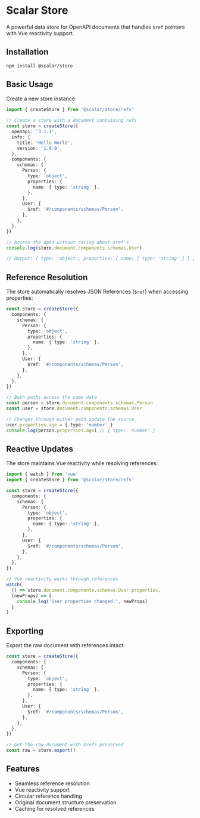 # Scalar Store

A powerful data store for OpenAPI documents that handles `$ref` pointers with Vue reactivity support.

## Installation

```bash
npm install @scalar/store
```

## Basic Usage

Create a new store instance:

```ts
import { createStore } from '@scalar/store/refs'

// Create a store with a document containing refs
const store = createStore({
  openapi: '3.1.1',
  info: {
    title: 'Hello World',
    version: '1.0.0',
  },
  components: {
    schemas: {
      Person: {
        type: 'object',
        properties: {
          name: { type: 'string' },
        },
      },
      User: {
        $ref: '#/components/schemas/Person',
      },
    },
  },
})

// Access the data without caring about $ref's
console.log(store.document.components.schemas.User)

// Output: { type: 'object', properties: { name: { type: 'string' } } }
```

## Reference Resolution

The store automatically resolves JSON References (`$ref`) when accessing properties:

```ts
const store = createStore({
  components: {
    schemas: {
      Person: {
        type: 'object',
        properties: {
          name: { type: 'string' },
        },
      },
      User: {
        $ref: '#/components/schemas/Person',
      },
    },
  },
})

// Both paths access the same data
const person = store.document.components.schemas.Person
const user = store.document.components.schemas.User

// Changes through either path update the source
user.properties.age = { type: 'number' }
console.log(person.properties.age) // { type: 'number' }
```

## Reactive Updates

The store maintains Vue reactivity while resolving references:

```ts
import { watch } from 'vue'
import { createStore } from '@scalar/store/refs'

const store = createStore({
  components: {
    schemas: {
      Person: {
        type: 'object',
        properties: {
          name: { type: 'string' },
        },
      },
      User: {
        $ref: '#/components/schemas/Person',
      },
    },
  },
})

// Vue reactivity works through references
watch(
  () => store.document.components.schemas.User.properties,
  (newProps) => {
    console.log('User properties changed:', newProps)
  }
)
```

## Exporting

Export the raw document with references intact:

```ts
const store = createStore({
  components: {
    schemas: {
      Person: {
        type: 'object',
        properties: {
          name: { type: 'string' },
        },
      },
      User: {
        $ref: '#/components/schemas/Person',
      },
    },
  },
})

// Get the raw document with $refs preserved
const raw = store.export()
```

## Features

- Seamless reference resolution
- Vue reactivity support
- Circular reference handling
- Original document structure preservation
- Caching for resolved references
